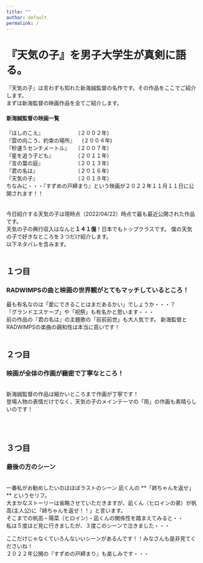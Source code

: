 ```yaml
---
title: ""
author: default
permalink: /
---
```


# 『天気の子』を男子大学生が真剣に語る。  
『天気の子』は言わずも知れた新海誠監督の名作です。その作品をここでご紹介します。
<br>
まずは新海監督の映画作品を全てご紹介します。
#### 新海誠監督の映画一覧  
『ほしのこえ』　　　　　　　（２００２年）  
『雲の向こう、約束の場所』 　(２００４年)  
『秒速５センチメートル』　　（２００７年）  
『星を追う子ども』　　　　　（２０１１年）  
『言の葉の庭』　　　　　　　（２０１３年）  
『君の名は』　　　　　　　　（２０１６年）  
『天気の子』　　　　　　　　（２０１９年）
<br>
ちなみに・・・『すずめの戸締まり』という映画が２０２２年１１月１１日に公開されます！！  
<br>
<br>
今日紹介する天気の子は現時点（2022/04/22）時点で最も最近公開された作品です。
<br>
天気の子の興行収入はなんと**１４１億**！日本でもトップクラスです。
僕の天気の子で好きなところを３つだけ紹介します。
<br>
以下ネタバレを含みます。 
<br>
<br>
## １つ目  
###  RADWIMPSの曲と映画の世界観がとてもマッチしているところ！
最も有名なのは「愛にできることはまだあるかい」でしょうか・・・？  
「グランドエスケープ」や「祝祭」も有名かと思います・・・  
前の作品の『君の名は』の主題歌の「前前前世」も大人気です。 
新海監督とRADWIMPSの楽曲の親和性は本当に高いです！
<br><br>
## ２つ目
### 映画が全体の作画が緻密で丁寧なところ！
<br>
新海誠監督の作品は細かいところまで作画が丁寧です！
<br>
登場人物の表情だけでなく、天気の子のメインテーマの「雨」の作画も素晴らしいのです！

<br><br>
## ３つ目
### 最後の方のシーン
<br>
一番私がお勧めしたいのはほぼラストのシーン 凪くんの **「姉ちゃんを返せ」** というセリフ。
<br>
大まかなストーリーは省略させていただきますが、凪くん（ヒロインの弟）が帆高(主人公)に「姉ちゃんを返せ！！」と言います。
<br>
そこまでの帆高・陽菜（ヒロイン）・凪くんの関係性を踏まえてみると・・
<br>
私は５度ほど見に行きましたが、３度このシーンで泣きました・・・

ここだけじゃなくていろんないいシーンがあるんです！！みなさんも是非見てくださいね！
<br>
２０２２年公開の『すずめの戸締まり』も楽しみです・・・
